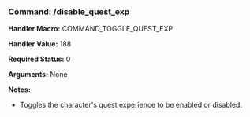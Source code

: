 ### Command: /disable_quest_exp

**Handler Macro:** COMMAND_TOGGLE_QUEST_EXP

**Handler Value:** 188

**Required Status:** 0

**Arguments:**
None

**Notes:**
- Toggles the character's quest experience to be enabled or disabled.
